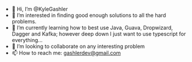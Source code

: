 - 👋 Hi, I’m @KyleGashler
- 👀 I’m interested in finding good enough solutions to all the hard problems.
- 🌱 I’m currently learning how to best use Java, Guava, Dropwizard, Dagger and Kafka; however deep down I just want to use typescript for everything...
- 💞️ I’m looking to collaborate on any interesting problem
- 📫 How to reach me: gashlerdev@gmail.com
